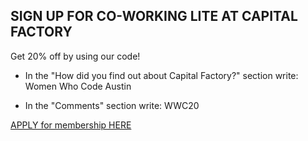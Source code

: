 
## SIGN UP FOR CO-WORKING LITE AT CAPITAL FACTORY

Get 20% off by using our code!

- In the "How did you find out about Capital Factory?" section write: Women Who Code Austin

- In the "Comments" section write: WWC20

[APPLY for membership HERE](http://capitalfactory.com/work/apply/)
